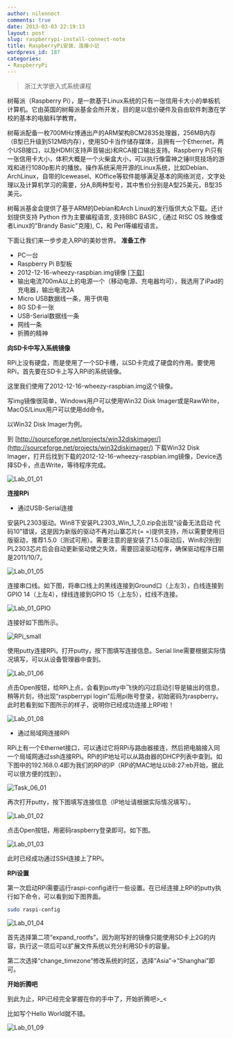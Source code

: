 ```yaml
---
author: nilennoct
comments: true
date: 2013-03-03 22:19:13
layout: post
slug: raspberrypi-install-connect-note
title: RaspberryPi安装、连接小记
wordpress_id: 187
categories:
- RaspberryPi
---
```


> 浙江大学嵌入式系统课程

树莓派（Raspberry Pi），是一款基于Linux系统的只有一张信用卡大小的单板机计算机。它由英国的树莓派基金会所开发，目的是以低价硬件及自由软件刺激在学校的基本的电脑科学教育。

树莓派配备一枚700MHz博通出产的ARM架构BCM2835处理器，256MB内存（B型已升级到512MB内存），使用SD卡当作储存媒体，且拥有一个Ethernet，两个USB接口，以及HDMI(支持声音输出)和RCA接口输出支持。Raspberry Pi只有一张信用卡大小，体积大概是一个火柴盒大小，可以执行像雷神之锤III竞技场的游戏和进行1080p影片的播放。操作系统采用开源的Linux系统，比如Debian、ArchLinux，自带的Iceweasel、KOffice等软件能够满足基本的网络浏览，文字处理以及计算机学习的需要，分A,B两种型号，其中售价分别是A型25美元，B型35美元。

树莓派基金会提供了基于ARM的Debian和Arch Linux的发行版供大众下载。还计划提供支持 Python 作为主要编程语言, 支持BBC BASIC , (通过 RISC OS 映像或者Linux的"Brandy Basic"克隆), C，和 Perl等编程语言。

下面让我们来一步步走入RPi的美妙世界。
**准备工作**

- PC一台
- Raspberry Pi B型板
- 2012-12-16-wheezy-raspbian.img镜像 [[下载]](http://pan.baidu.com/share/link?shareid=321044&uk=3842409107)
- 输出电流700mA以上的电源一个（移动电源、充电器均可），我选用了iPad的充电器，输出电流2A
- Micro USB数据线一条，用于供电
- 8G SD卡一张
- USB-Serial数据线一条
- 网线一条
- 折腾的精神

<!-- more -->
**向SD卡中写入系统镜像**

RPi上没有硬盘，而是使用了一个SD卡槽，以SD卡完成了硬盘的作用。要使用RPi，首先要在SD卡上写入RPi的系统镜像。

这里我们使用了2012-12-16-wheezy-raspbian.img这个镜像。

写img镜像很简单，Windows用户可以使用Win32 Disk Imager或是RawWrite，MacOS/Linux用户可以使用dd命令。

以Win32 Disk Imager为例。

到 [http://sourceforge.net/projects/win32diskimager/](http://sourceforge.net/projects/win32diskimager/) 下载Win32 Disk Imager，打开后找到下载的2012-12-16-wheezy-raspbian.img镜像，Device选择SD卡，点击Write，等待程序完成。

![Lab_01_01](http://img.nilennoct.com/wp-content/uploads/2013/03/Lab_01_01.png)

**连接RPi**

- 通过USB-Serial连接

安装PL2303驱动。Win8下安装PL2303_Win_1_7_0.zip会出现“设备无法启动 代码10”错误，这是因为新版的驱动不再对山寨芯片(= =)提供支持，所以需要使用旧版驱动，推荐1.5.0（测试可用）。需要注意的是安装了1.5.0驱动后，Win8识别到PL2303芯片后会自动更新驱动使之失效，需要回滚驱动程序，确保驱动程序日期是2011/10/7。

![Lab_01_05](http://img.nilennoct.com/wp-content/uploads/2013/03/Lab_01_05.png)

连接串口线。如下图，将串口线上的黑线连接到Ground口（上左3），白线连接到GPIO 14（上左4），绿线连接到GPIO 15（上左5），红线不连接。

![Lab_01_GPIO](http://img.nilennoct.com/wp-content/uploads/2013/03/Lab_01_GPIO.png)

连接好如下图所示。

![RPi_small](http://img.nilennoct.com/wp-content/uploads/2013/03/RPi_small.jpg)

使用putty连接RPi。打开putty，按下图填写连接信息。Serial line需要根据实际情况填写，可以从设备管理器中查到。

![Lab_01_06](http://img.nilennoct.com/wp-content/uploads/2013/03/Lab_01_06.png)

点击Open按钮，给RPi上点，会看到putty中飞快的闪过启动引导是输出的信息，稍等片刻，待出现“raspberrypi login”后用pi账号登录，初始密码为raspberry。此时若看到如下图所示的样子，说明你已经成功连接上RPi啦！

![Lab_01_08](http://img.nilennoct.com/wp-content/uploads/2013/03/Lab_01_08.png)

- 通过局域网连接RPi

RPi上有一个Ethernet接口，可以通过它将RPi与路由器接连，然后把电脑接入同一个局域网通过ssh连接RPi。RPi的IP地址可以从路由器的DHCP列表中查到。如下图中的192.168.0.4即为我们的RPi的IP（RPi的MAC地址以b8:27:eb开始，据此可以很方便的找到）。

![Task_06_01](http://img.nilennoct.com/wp-content/uploads/2013/03/Task_06_01.png)

再次打开putty，按下图填写连接信息（IP地址请根据实际情况填写）。

![Lab_01_02](http://img.nilennoct.com/wp-content/uploads/2013/03/Lab_01_02.png)

点击Open按钮，用密码raspberry登录即可。如下图。

![Lab_01_03](http://img.nilennoct.com/wp-content/uploads/2013/03/Lab_01_03.png)

此时已经成功通过SSH连接上了RPi。

**RPi设置**

第一次启动RPi需要运行raspi-config进行一些设置。在已经连接上RPi的putty执行如下命令，可以看到如下图界面。

``` bash
sudo raspi-config
```

![Lab_01_04](http://img.nilennoct.com/wp-content/uploads/2013/03/Lab_01_04.png)

首先选择第二项“expand_rootfs”。因为刚写好的镜像只能使用SD卡上2G的内容，执行这一项后可以扩展文件系统以充分利用SD卡的容量。

第二次选择“change_timezone”修改系统的时区，选择“Asia”->“Shanghai”即可。

**开始折腾吧**

到此为止，RPi已经完全掌握在你的手中了，开始折腾吧>_<

比如写个Hello World就不错。

![Lab_01_09](http://img.nilennoct.com/wp-content/uploads/2013/03/Lab_01_09.png)
